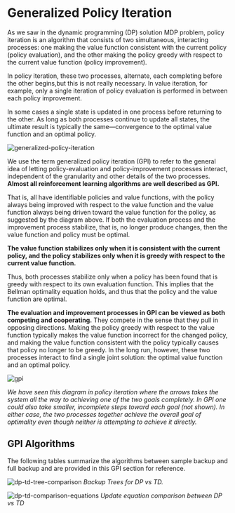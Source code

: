 
# Generalized Policy Iteration

As we saw in the dynamic programming (DP) solution MDP problem, policy iteration is an algorithm that  consists of two simultaneous, interacting processes: one making the value function consistent with the current policy (policy evaluation), and the other making the policy greedy with respect to the current value function (policy improvement).  

In policy iteration, these two processes, alternate, each completing before the other begins,but this is not really necessary.  In value iteration, for example, only a single iteration of policy evaluation is performed in between each policy improvement. 

In some cases a single state is updated in one process before returning to the other.  As long as both processes continue to update all states, the ultimate result is typically the same—convergence to the optimal value function and an optimal policy.

![generalized-policy-iteration](images/generalized-policy-iteration.png)

We  use  the  term generalized  policy  iteration (GPI)  to  refer to the general idea of letting policy-evaluation and policy-improvement processes interact, independent of the granularity and other details of the two processes.  **Almost all reinforcement learning algorithms are well described as GPI.** 

That is, all have identifiable policies and value functions, with the policy always being improved with respect to the value function and the value function always being driven toward the value function for the policy, as suggested by the diagram above.  If both the evaluation process and the improvement process stabilize, that is, no longer produce changes, then the value function and policy must  be  optimal. 

**The  value  function  stabilizes  only  when  it is consistent with the current policy, and the policy stabilizes only when it is greedy with respect to the current value function.** 

Thus, both processes stabilize only when a policy has been found that is greedy with respect to its own evaluation function.  This implies that the Bellman optimality equation holds, and thus that the policy and the value function are optimal. 

**The evaluation and improvement processes in GPI can be viewed as both competing and cooperating.**  They compete in the sense that they pull in opposing directions.  Making the policy greedy with respect to the value function typically makes the value function incorrect for the changed policy, and making the value function consistent with the policy typically causes that policy no longer to be greedy.  In the long run,  however,  these two processes interact to find a single joint solution:  the optimal value function and an optimal policy.

![gpi](images/gpi.png)

_We have seen this diagram in policy iteration where the arrows takes the system all the way to achieving one of the two goals completely.  In GPI one could also take smaller, incomplete steps toward each goal (not shown).  In either case, the two processes together achieve the overall goal of optimality even though neither is attempting to achieve it directly._

## GPI Algorithms

The following tables summarize the algorithms between sample backup and full backup and are provided in this GPI section for reference. 

![dp-td-tree-comparison](images/dp-td-tree-comparison.png)
*Backup Trees for DP vs TD.*

![dp-td-comparison-equations](images/dp-td-comparison-equations.png)
*Update equation comparison between DP vs TD* 

